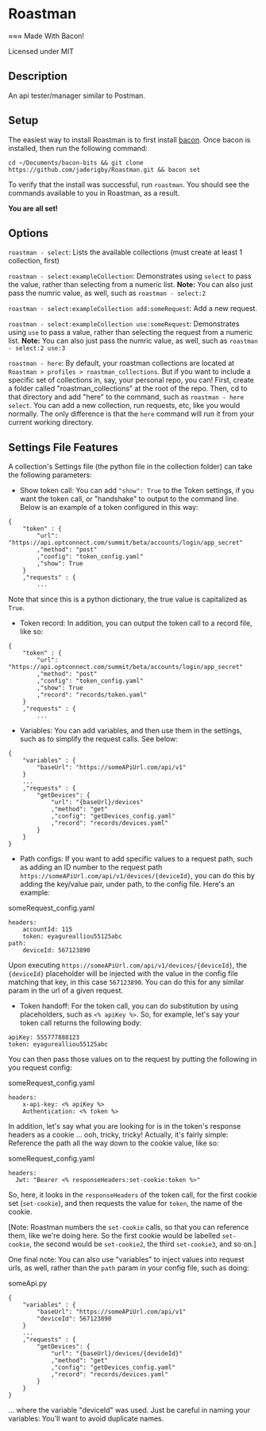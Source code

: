 # Roastman #

≈≈≈ Made With Bacon!

Licensed under MIT

## Description ##

An api tester/manager similar to Postman.

## Setup ##

The easiest way to install Roastman is to first install [bacon](https://github.com/jaderigby/bacon).  Once bacon is installed, then run the following command:

```
cd ~/Documents/bacon-bits && git clone https://github.com/jaderigby/Roastman.git && bacon set
```

To verify that the install was successful, run `roastman`. You should see the commands available to you in Roastman, as a result.

__You are all set!__

## Options ##

`roastman - select`: Lists the available collections (must create at least 1 collection, first)

`roastman - select:exampleCollection`: Demonstrates using `select` to pass the value, rather than selecting from a numeric list. __Note:__ You can also just pass the numric value, as well, such as `roastman - select:2`

`roastman - select:exampleCollection add:someRequest`: Add a new request.

`roastman - select:exampleCollection use:someRequest`: Demonstrates using `use` to pass a value, rather than selecting the request from a numeric list. __Note:__ You can also just pass the numric value, as well, such as `roastman - select:2 use:3`

`roastman - here`: By default, your roastman collections are located at `Roastman > profiles > roastman_collections`.  But if you want to include a specific set of collections in, say, your personal repo, you can!  First, create a folder called "roastman_collections" at the root of the repo.  Then, cd to that directory and add "here" to the command, such as `roastman - here select`.  You can add a new collection, run requests, etc, like you would normally.  The only difference is that the `here` command will run it from your current working directory.

## Settings File Features ##

A collection's Settings file (the python file in the collection folder) can take the following parameters:

- Show token call: You can add `"show": True` to the Token settings, if you want the token call, or "handshake" to output to the command line.  Below is an example of a token configured in this way:

```
{
    "token" : {
        "url": "https://api.optconnect.com/summit/beta/accounts/login/app_secret"
        ,"method": "post"
        ,"config": "token_config.yaml"
        ,"show": True
    }
    ,"requests" : {
        ...
```

Note that since this is a python dictionary, the true value is capitalized as `True`.

- Token record: In addition, you can output the token call to a record file, like so:

```
{
    "token" : {
        "url": "https://api.optconnect.com/summit/beta/accounts/login/app_secret"
        ,"method": "post"
        ,"config": "token_config.yaml"
        ,"show": True
        ,"record": "records/token.yaml"
    }
    ,"requests" : {
        ...
```

- Variables: You can add variables, and then use them in the settings, such as to simplify the request calls. See below:

```
{
    "variables" : {
        "baseUrl": "https://someAPiUrl.com/api/v1"
    }
    ...
    ,"requests" : {
        "getDevices": {
            "url": "{baseUrl}/devices"
            ,"method": "get"
            ,"config": "getDevices_config.yaml"
            ,"record": "records/devices.yaml"
        }
    }
}
```

- Path configs:  If you want to add specific values to a request path, such as adding an ID number to the request path `https://someAPiUrl.com/api/v1/devices/{deviceId}`, you can do this by adding the key/value pair, under path, to the config file.  Here's an example:

someRequest_config.yaml
```
headers:
    accountId: 115
    token: eyagurealliou55125abc
path:
    deviceId: 567123890
```

Upon executing `https://someAPiUrl.com/api/v1/devices/{deviceId}`, the `{deviceId}` placeholder will be injected with the value in the config file matching that key, in this case `567123890`.  You can do this for any similar param in the url of a given request.

- Token handoff: For the token call, you can do substitution by using placeholders, such as `<% apiKey %>`.   So, for example, let's say your token call returns the following body:

```
apiKey: 555777888123
token: eyagurealliou55125abc
```

You can then pass those values on to the request by putting the following in you request config:

someRequest_config.yaml
```
headers:
    x-api-key: <% apiKey %>
    Authentication: <% token %>
```

In addition, let's say what you are looking for is in the token's response headers as a cookie ... ooh, tricky, tricky!  Actually, it's fairly simple: Reference the path all the way down to the cookie value, like so:

someRequest_config.yaml
```
headers:
  Jwt: "Bearer <% responseHeaders:set-cookie:token %>"
```

So, here, it looks in the `responseHeaders` of the token call, for the first cookie set (`set-cookie`), and then requests the value for `token`, the name of the cookie.

[Note: Roastman numbers the `set-cookie` calls, so that you can reference them, like we're doing here.  So the first cookie would be labelled `set-cookie`, the second would be `set-cookie2`, the third `set-cookie3`, and so on.]

One final note: You can also use "variables" to inject values into request urls, as well, rather than the `path` param in your config file, such as doing:

someApi.py
```
{
    "variables" : {
        "baseUrl": "https://someAPiUrl.com/api/v1"
        "deviceId": 567123890
    }
    ...
    ,"requests" : {
        "getDevices": {
            "url": "{baseUrl}/devices/{devideId}"
            ,"method": "get"
            ,"config": "getDevices_config.yaml"
            ,"record": "records/devices.yaml"
        }
    }
}
```

... where the variable "deviceId" was used.  Just be careful in naming your variables: You'll want to avoid duplicate names.